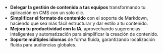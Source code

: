 - **Delegar la gestión de contenido a tus equipos** transformando tu aplicación en CMS con un solo clic.
- **Simplificar el formato de contenido** con el soporte de Markdown, haciendo que sea más fácil estructurar y dar estilo a tu contenido.
- **Mejora tu productividad con la IA**, aprovechando sugerencias inteligentes y automatización para simplificar la creación de contenido.
- **Soporte múltiples idiomas** de forma fluida, garantizando localización fluida para audiencias globales.
